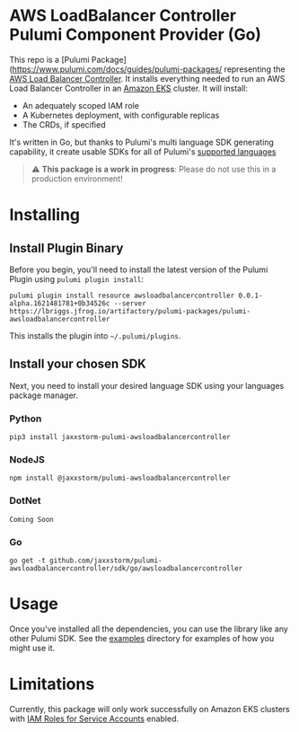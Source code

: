 # AWS LoadBalancer Controller Pulumi Component Provider (Go)

This repo is a [Pulumi Package](https://www.pulumi.com/docs/guides/pulumi-packages/ representing the [AWS Load Balancer Controller](https://docs.aws.amazon.com/eks/latest/userguide/aws-load-balancer-controller.html). It installs everything needed to run an AWS Load Balancer Controller in an [Amazon EKS](https://aws.amazon.com/eks/) cluster. It will install:

  - An adequately scoped IAM role
  - A Kubernetes deployment, with configurable replicas
  - The CRDs, if specified

It's written in Go, but thanks to Pulumi's multi language SDK generating capability, it create usable SDKs for all of Pulumi's [supported languages](https://www.pulumi.com/docs/intro/languages/)

> :warning: **This package is a work in progress**: Please do not use this in a production environment!

# Installing

## Install Plugin Binary

Before you begin, you'll need to install the latest version of the Pulumi Plugin using `pulumi plugin install`:

```
pulumi plugin install resource awsloadbalancercontroller 0.0.1-alpha.1621481781+0b34526c --server https://lbriggs.jfrog.io/artifactory/pulumi-packages/pulumi-awsloadbalancercontroller
```

This installs the plugin into `~/.pulumi/plugins`.

## Install your chosen SDK

Next, you need to install your desired language SDK using your languages package manager.

### Python

```
pip3 install jaxxstorm-pulumi-awsloadbalancercontroller
```

### NodeJS

```
npm install @jaxxstorm/pulumi-awsloadbalancercontroller
```

### DotNet

```
Coming Soon
```

### Go

```
go get -t github.com/jaxxstorm/pulumi-awsloadbalancercontroller/sdk/go/awsloadbalancercontroller
```

# Usage

Once you've installed all the dependencies, you can use the library like any other Pulumi SDK. See the [examples](examples/) directory for examples of how you might use it.

# Limitations

Currently, this package will only work successfully on Amazon EKS clusters with [IAM Roles for Service Accounts](https://docs.aws.amazon.com/eks/latest/userguide/iam-roles-for-service-accounts.html) enabled.